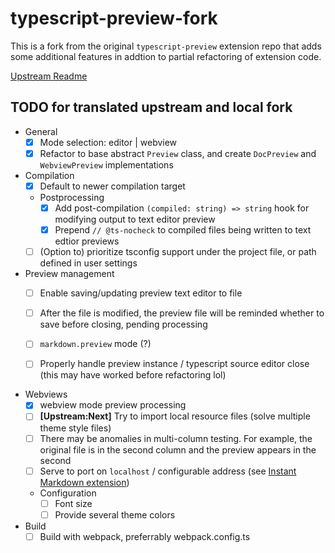 # typescript-preview-fork

This is a fork from the original `typescript-preview` extension repo that adds some additional features in addtion to partial refactoring of extension code. 

[Upstream Readme][original-readme]

## TODO for translated upstream and local fork
* General
    - [x] Mode selection: editor | webview
    - [x] Refactor to base abstract `Preview` class, and create `DocPreview` and `WebviewPreview` implementations
 
* Compilation
    - [x] Default to newer compilation target
    * Postprocessing
        - [x] Add post-compilation `(compiled: string) => string` hook for modifying output to text editor preview
        - [x] Prepend `// @ts-nocheck` to compiled files being written to text edtior previews
    - [ ] (Option to) prioritize tsconfig support under the project file, or path defined in user settings

* Preview management
    - [ ] Enable saving/updating preview text editor to file
    - [ ] After the file is modified, the preview file will be reminded whether to save before closing, pending processing
    - [ ] `markdown.preview` mode (?)

	- [ ] Properly handle preview instance / typescript source editor close (this may have worked before refactoring lol)
 
* Webviews
    - [x] webview mode preview processing
    - [ ] **[Upstream:Next]** Try to import local resource files (solve multiple theme style files)
    - [ ] There may be anomalies in multi-column testing. For example, the original file is in the second column and the preview appears in the second
    - [ ] Serve to port on `localhost` / configurable address (see [Instant Markdown extension][vscode-markdown-extension])
    * Configuration
        - [ ] Font size
        - [ ] Provide several theme colors

* Build
	- [ ] Build with webpack, preferrably webpack.config.ts

[original-readme]: ./README-ORIG.md
[vscode-markdown-extension]: https://github.com/dbankier/vscode-instant-markdown/

